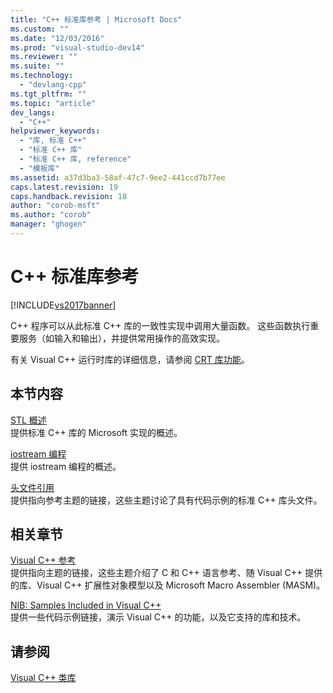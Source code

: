 ```yaml
---
title: "C++ 标准库参考 | Microsoft Docs"
ms.custom: ""
ms.date: "12/03/2016"
ms.prod: "visual-studio-dev14"
ms.reviewer: ""
ms.suite: ""
ms.technology: 
  - "devlang-cpp"
ms.tgt_pltfrm: ""
ms.topic: "article"
dev_langs: 
  - "C++"
helpviewer_keywords: 
  - "库, 标准 C++"
  - "标准 C++ 库"
  - "标准 C++ 库, reference"
  - "模板库"
ms.assetid: a37d3ba3-58af-47c7-9ee2-441ccd7b77ee
caps.latest.revision: 19
caps.handback.revision: 18
author: "corob-msft"
ms.author: "corob"
manager: "ghogen"
---
```

# C++ 标准库参考
[!INCLUDE[vs2017banner](../assembler/inline/includes/vs2017banner.md)]

C\+\+ 程序可以从此标准 C\+\+ 库的一致性实现中调用大量函数。  这些函数执行重要服务（如输入和输出），并提供常用操作的高效实现。  
  
 有关 Visual C\+\+ 运行时库的详细信息，请参阅 [CRT 库功能](../c-runtime-library/crt-library-features.md)。  
  
## 本节内容  
 [STL 概述](../standard-library/cpp-standard-library-overview.md)  
 提供标准 C\+\+ 库的 Microsoft 实现的概述。  
  
 [iostream 编程](../standard-library/iostream-programming.md)  
 提供 iostream 编程的概述。  
  
 [头文件引用](../standard-library/cpp-standard-library-header-files.md)  
 提供指向参考主题的链接，这些主题讨论了具有代码示例的标准 C\+\+ 库头文件。  
  
## 相关章节  
 [Visual C\+\+ 参考](http://msdn.microsoft.com/zh-cn/1ba03b5c-8229-4f63-b08c-6c12141d6ab1)  
 提供指向主题的链接，这些主题介绍了 C 和 C\+\+ 语言参考、随 Visual C\+\+ 提供的库、Visual C\+\+ 扩展性对象模型以及 Microsoft Macro Assembler \(MASM\)。  
  
 [NIB: Samples Included in Visual C\+\+](http://msdn.microsoft.com/zh-cn/c9ec56b3-2bbd-49b4-8a4c-9ed4b78b7a84)  
 提供一些代码示例链接，演示 Visual C\+\+ 的功能，以及它支持的库和技术。  
  
## 请参阅  
 [Visual C\+\+ 类库](http://msdn.microsoft.com/zh-cn/fec23c40-10c0-4857-9cdc-33a3b99b30ae)
